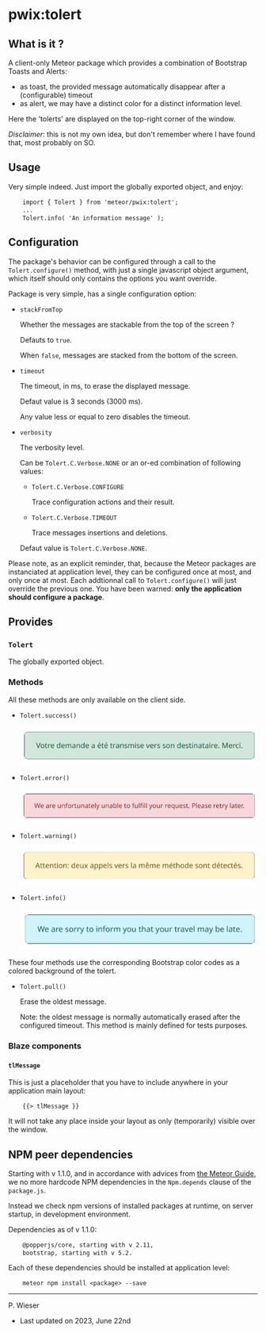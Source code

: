 # pwix:tolert

## What is it ?

A client-only Meteor package which provides a combination of Bootstrap Toasts and Alerts:
- as toast, the provided message automatically disappear after a (configurable) timeout
- as alert, we may have a distinct color for a distinct information level.

Here the 'tolerts' are displayed on the top-right corner of the window.

_Disclaimer_: this is not my own idea, but don't remember where I have found that, most probably on SO.

## Usage

Very simple indeed. Just import the globally exported object, and enjoy:

```
    import { Tolert } from 'meteor/pwix:tolert';
    ...
    Tolert.info( 'An information message' );
```

## Configuration

The package's behavior can be configured through a call to the `Tolert.configure()` method, with just a single javascript object argument, which itself should only contains the options you want override.

Package is very simple, has a single configuration option:

- `stackFromTop`

    Whether the messages are stackable from the top of the screen ?

    Defauts to `true`.

    When `false`, messages are stacked from the bottom of the screen.

- `timeout`

    The timeout, in ms, to erase the displayed message.

    Defaut value is 3 seconds (3000 ms).

    Any value less or equal to zero disables the timeout.

- `verbosity`

    The verbosity level.

    Can be `Tolert.C.Verbose.NONE` or an or-ed combination of following values:

    - `Tolert.C.Verbose.CONFIGURE`

        Trace configuration actions and their result.

    - `Tolert.C.Verbose.TIMEOUT`

        Trace messages insertions and deletions.

    Defaut value is `Tolert.C.Verbose.NONE`.

Please note, as an explicit reminder, that, because the Meteor packages are instanciated at application level, they can be configured once at most, and only once at most. Each addtionnal call to `Tolert.configure()` will just override the previous one. You have been warned: **only the application should configure a package**.

## Provides

### `Tolert`

The globally exported object.


### Methods

All these methods are only available on the client side.

- `Tolert.success()`

    ![success](/maintainer/png/success.png)

- `Tolert.error()`

    ![error](/maintainer/png/error.png)

- `Tolert.warning()`

    ![warning](/maintainer/png/warning.png)

- `Tolert.info()`

    ![info](/maintainer/png/info.png)

These four methods use the corresponding Bootstrap color codes as a colored background of the tolert.

- `Tolert.pull()`

    Erase the oldest message.

    Note: the oldest message is normally automatically erased after the configured timeout. This method is mainly defined for tests purposes.

### Blaze components

#### `tlMessage`

This is just a placeholder that you have to include anywhere in your application main layout:

```
    {{> tlMessage }}
```

It will not take any place inside your layout as only (temporarily) visible over the window.

## NPM peer dependencies

Starting with v 1.1.0, and in accordance with advices from [the Meteor Guide](https://guide.meteor.com/writing-atmosphere-packages.html#npm-dependencies), we no more hardcode NPM dependencies in the `Npm.depends` clause of the `package.js`. 

Instead we check npm versions of installed packages at runtime, on server startup, in development environment.

Dependencies as of v 1.1.0:
```
    @popperjs/core, starting with v 2.11,
    bootstrap, starting with v 5.2.
```
Each of these dependencies should be installed at application level:
```
    meteor npm install <package> --save
```

---
P. Wieser
- Last updated on 2023, June 22nd
